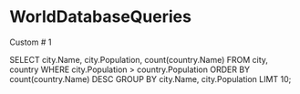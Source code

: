 # WorldDatabaseQueries






Custom # 1

SELECT city.Name, city.Population, count(country.Name)
FROM city, country
WHERE city.Population > country.Population
ORDER BY count(country.Name) DESC
GROUP BY city.Name, city.Population
LIMT 10;



